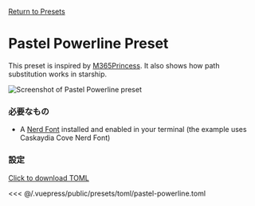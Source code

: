 [Return to Presets](./README.md#pastel-powerline)

# Pastel Powerline Preset

This preset is inspired by [M365Princess](https://github.com/JanDeDobbeleer/oh-my-posh/blob/main/themes/M365Princess.omp.json). It also shows how path substitution works in starship.

![Screenshot of Pastel Powerline preset](/presets/img/pastel-powerline.png)

### 必要なもの

- A [Nerd Font](https://www.nerdfonts.com/) installed and enabled in your terminal (the example uses Caskaydia Cove Nerd Font)

### 設定

[Click to download TOML](/presets/toml/pastel-powerline.toml)

<<< @/.vuepress/public/presets/toml/pastel-powerline.toml
